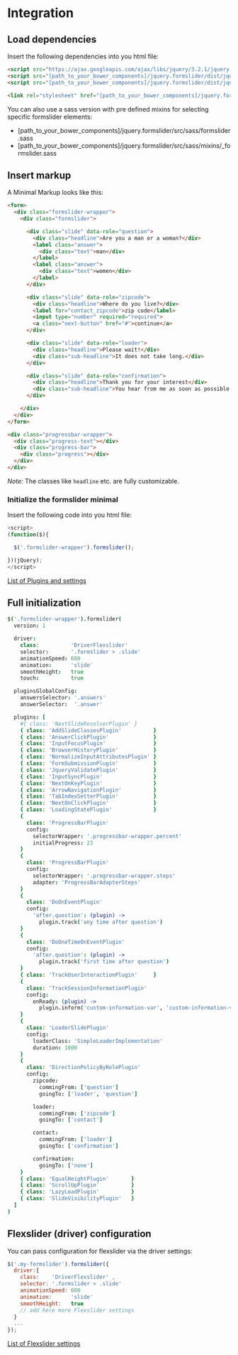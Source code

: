 # Integration

## Load dependencies
Insert the following dependencies into you html file:
```html
<script src="https://ajax.googleapis.com/ajax/libs/jquery/3.2.1/jquery.min.js"></script>
<script src="[path_to_your_bower_components]/jquery.formslider/dist/jquery.formslider.dependencies.min.js"></script>
<script src="[path_to_your_bower_components]/jquery.formslider/dist/jquery.formslider.min.js"></script>

<link rel="stylesheet" href="[path_to_your_bower_components]/jquery.formslider/dist/formslider.min.css">
```

You can also use a sass version with pre defined mixins for selecting specific formslider elements:
  * [path_to_your_bower_components]/jquery.formslider/src/sass/formslider.sass
  * [path_to_your_bower_components]/jquery.formslider/src/sass/mixins/\_formslider.sass


## Insert markup
A Minimal Markup looks like this:
```html
<form>
  <div class="formslider-wrapper">
    <div class="formslider">

      <div class="slide" data-role="question">
        <div class="headline">Are you a man or a woman?</div>
        <label class="answer">
          <div class="text">man</div>
        </label>
        <label class="answer">
          <div class="text">women</div>
        </label>
      </div>

      <div class="slide" data-role="zipcode">
        <div class="headline">Where do you live?</div>
        <label for="contact_zipcode">zip code</label>
        <input type="number" required="required">
        <a class="next-button" href="#">continue</a>
      </div>

      <div class="slide" data-role="loader">
        <div class="headline">Please wait!</div>
        <div class="sub-headline">It does not take long.</div>
      </div>

      <div class="slide" data-role="confirmation">
        <div class="headline">Thank you for your interest</div>
        <div class="sub-headline">You hear from me as soon as possible.</div>
      </div>

    </div>
  </div>
</form>  

<div class="progressbar-wrapper">
  <div class="progress-text"></div>
  <div class="progress-bar">
    <div class="progress"></div>
  </div>
</div>
```

_Note:_ The classes like `headline` etc. are fully customizable.

### Initialize the formslider minimal
Insert the following code into you html file:
```js
<script>
(function($){

  $('.formslider-wrapper').formslider();

})(jQuery);
</script>
```

[List of Plugins and settings](docs/PLUGINS.md)


## Full initialization
```coffee
$('.formslider-wrapper').formslider(
  version: 1

  driver:
    class:          'DriverFlexslider'
    selector:       '.formslider > .slide'
    animationSpeed: 600
    animation:      'slide'
    smoothHeight:   true
    touch:          true

  pluginsGlobalConfig:
    answersSelector: '.answers'
    answerSelector:  '.answer'

  plugins: [
    #{ class: 'NextSlideResolverPlugin' }
    { class: 'AddSlideClassesPlugin'          }
    { class: 'AnswerClickPlugin'              }
    { class: 'InputFocusPlugin'               }
    { class: 'BrowserHistoryPlugin'           }
    { class: 'NormalizeInputAttributesPlugin' }
    { class: 'FormSubmissionPlugin'           }
    { class: 'JqueryValidatePlugin'           }
    { class: 'InputSyncPlugin'                }
    { class: 'NextOnKeyPlugin'                }
    { class: 'ArrowNavigationPlugin'          }
    { class: 'TabIndexSetterPlugin'           }
    { class: 'NextOnClickPlugin'              }
    { class: 'LoadingStatePlugin'             }
    {
      class: 'ProgressBarPlugin'
      config:
        selectorWrapper: '.progressbar-wrapper.percent'
        initialProgress: 23
    }
    {
      class: 'ProgressBarPlugin'
      config:
        selectorWrapper: '.progressbar-wrapper.steps'
        adapter: 'ProgressBarAdapterSteps'
    }
    {
      class: 'DoOnEventPlugin'
      config:
        'after.question': (plugin) ->
          plugin.track('any time after question')
    }
    {
      class: 'DoOneTimeOnEventPlugin'
      config:
        'after.question': (plugin) ->
          plugin.track('first time after question')
    }
    { class: 'TrackUserInteractionPlugin'     }
    {
      class: 'TrackSessionInformationPlugin'
      config:
        onReady: (plugin) ->
          plugin.inform('custom-information-var', 'custom-information-val')
    }
    {
      class: 'LoaderSlidePlugin'
      config:
        loaderClass: 'SimpleLoaderImplementation'
        duration: 1000
    }
    {
      class: 'DirectionPolicyByRolePlugin'
      config:
        zipcode:
          commingFrom: ['question']
          goingTo: ['loader', 'question']

        loader:
          commingFrom: ['zipcode']
          goingTo: ['contact']

        contact:
          commingFrom: ['loader']
          goingTo: ['confirmation']

        confirmation:
          goingTo: ['none']
    }
    { class: 'EqualHeightPlugin'       }
    { class: 'ScrollUpPlugin'          }
    { class: 'LazyLoadPlugin'          }
    { class: 'SlideVisibilityPlugin'   }
  ]
)

```


## Flexslider (driver) configuration
You can pass configuration for flexslider via the driver settings:
```js
$('.my-formslider').formslider({
  driver:{
    class:    'DriverFlexslider' ,
    selector: '.formslider > .slide'
    animationSpeed: 600
    animation:      'slide'
    smoothHeight:   true
    // add here more Flexslider settings
  }
  ...
});
```

[List of Flexslider settings](https://github.com/formslider/FlexSlider)
